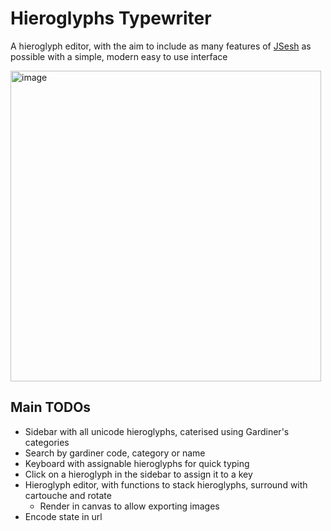 # Hieroglyphs Typewriter

A hieroglyph editor, with the aim to include as many features of [JSesh](https://jsesh.qenherkhopeshef.org/) as possible with a simple, modern easy to use interface

<img width="497" alt="image" src="https://github.com/liampuk/hieroglyphs/assets/17195367/54f99df3-996c-480c-a6ca-96357441369c">

## Main TODOs

- Sidebar with all unicode hieroglyphs, caterised using Gardiner's categories
- Search by gardiner code, category or name
- Keyboard with assignable hieroglyphs for quick typing
- Click on a hieroglyph in the sidebar to assign it to a key
- Hieroglyph editor, with functions to stack hieroglyphs, surround with cartouche and rotate
  - Render in canvas to allow exporting images
- Encode state in url

